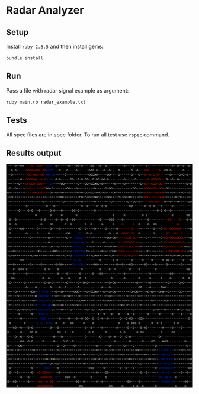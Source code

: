 # Radar Analyzer

## Setup
Install `ruby-2.6.5` and then install gems:
```
bundle install
```

## Run
Pass a file with radar signal example as argument:
```
ruby main.rb radar_example.txt
```

## Tests
All spec files are in spec folder. To run all test use `rspec` command.

## Results output
![](analyzed_radar_example.png)
